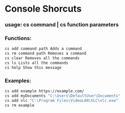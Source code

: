 # Console Shorcuts

### usage: cs command | cs function parameters

### Functions:

```sh
cs add command path Adds a command
cs rm command path Removes a command
cs clear Removes all the commands
cs ls Lists all the commands
cs help Show this message
```

### Examples:

```sh
cs add example https://example.com/
cs add myDocuments "C:\Users\DefaultUser\Documents"
cs add vlc "C:\Program Files\VideoLAN\VLC\vlc.exe"
cs rm example
```
